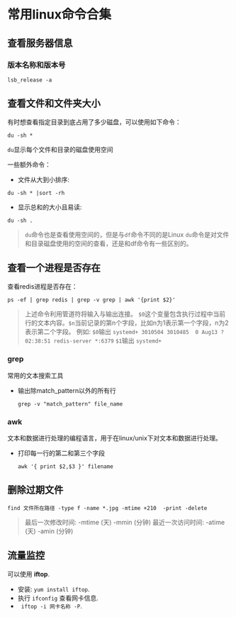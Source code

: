 # 常用linux命令合集
## 查看服务器信息
### 版本名称和版本号
```shell
lsb_release -a
```



## 查看文件和文件夹大小
有时想查看指定目录到底占用了多少磁盘，可以使用如下命令：
```shell
du -sh *
```
`du`显示每个文件和目录的磁盘使用空间

一些额外命令：

* 文件从大到小排序:

```shell
du -sh * |sort -rh
``` 

* 显示总和的大小且易读:

```shell
du -sh .
``` 

> `du`命令也是查看使用空间的，但是与`df`命令不同的是Linux `du`命令是对文件和目录磁盘使用的空间的查看，还是和df命令有一些区别的。

## 查看一个进程是否存在
查看redis进程是否存在：
```shell
ps -ef | grep redis | grep -v grep | awk '{print $2}'
```
> 上述命令利用管道符将输入与输出连接。
> `$0`这个变量包含执行过程中当前行的文本内容。`$n`当前记录的第n个字段，比如n为1表示第一个字段，n为2表示第二个字段。
> 例如: 
> `$0`输出 `systemd+ 3010504 3010485  0 Aug13 ?        02:38:51 redis-server *:6379` 
> `$1`输出 `systemd+`
### grep 
常用的文本搜索工具 
* 输出除match_pattern以外的所有行
  ```shell 
  grep -v "match_pattern" file_name
  ```

### awk
文本和数据进行处理的编程语言，用于在linux/unix下对文本和数据进行处理。
* 打印每一行的第二和第三个字段
  ```shell 
  awk '{ print $2,$3 }' filename
  ```


## 删除过期文件 
```shell
find 文件所在路径 -type f -name *.jpg -mtime +210  -print -delete
```
> 最后一次修改时间: -mtime (天)  -mmin (分钟)
> 最近一次访问时间: -atime (天)  -amin (分钟)

## 流量监控
可以使用 **iftop**.

* 安装: `yum install iftop`.
* 执行 `ifconfig` 查看网卡信息.
* ` iftop -i 网卡名称 -P`.

